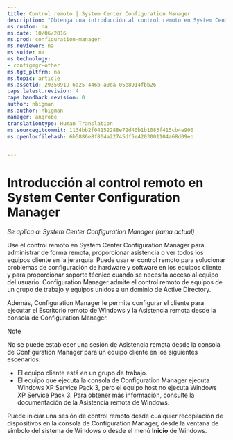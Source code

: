 ```yaml
---
title: Control remoto | System Center Configuration Manager
description: "Obtenga una introducción al control remoto en System Center Configuration Manager."
ms.custom: na
ms.date: 10/06/2016
ms.prod: configuration-manager
ms.reviewer: na
ms.suite: na
ms.technology:
- configmgr-other
ms.tgt_pltfrm: na
ms.topic: article
ms.assetid: 29350919-6a25-446b-a0da-05e8914fbb26
caps.latest.revision: 4
caps.handback.revision: 0
author: nbigman
ms.author: nbigman
manager: angrobe
translationtype: Human Translation
ms.sourcegitcommit: 1134bb2f04152288e72d40b1b1083f415cb4e900
ms.openlocfilehash: 6b5886e8f804a22745df5e4203001104a68d09eb


---
```

# <a name="introduction-to-remote-control-in-system-center-configuration-manager"></a>Introducción al control remoto en System Center Configuration Manager

*Se aplica a: System Center Configuration Manager (rama actual)*

Use el control remoto en System Center Configuration Manager para administrar de forma remota, proporcionar asistencia o ver todos los equipos cliente en la jerarquía. Puede usar el control remoto para solucionar problemas de configuración de hardware y software en los equipos cliente y para proporcionar soporte técnico cuando se necesita acceso al equipo del usuario. Configuration Manager admite el control remoto de equipos de un grupo de trabajo y equipos unidos a un dominio de Active Directory.  

 Además, Configuration Manager le permite configurar el cliente para ejecutar el Escritorio remoto de Windows y la Asistencia remota desde la consola de Configuration Manager.  

> [!NOTE]  
>  No se puede establecer una sesión de Asistencia remota desde la consola de Configuration Manager para un equipo cliente en los siguientes escenarios:  
>   
>  -   El equipo cliente está en un grupo de trabajo.  
> -   El equipo que ejecuta la consola de Configuration Manager ejecuta Windows XP Service Pack 3, pero el equipo host no ejecuta Windows XP Service Pack 3. Para obtener más información, consulte la documentación de la Asistencia remota de Windows.  

 Puede iniciar una sesión de control remoto desde cualquier recopilación de dispositivos en la consola de Configuration Manager, desde la ventana de símbolo del sistema de Windows o desde el menú **Inicio** de Windows.  



<!--HONumber=Nov16_HO1-->


